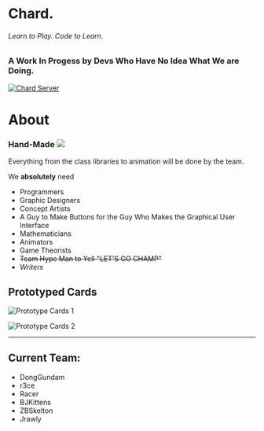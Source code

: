 # Chard. 
###### Learn to Play. Code to Learn.

### A Work In Progess by Devs Who Have No Idea What We are Doing.

[![Chard Server](https://docs.google.com/drawings/d/e/2PACX-1vQ08FcVMrrvFzMyhryrFC8KSC44Ebtpx8k_nhdqpKXReJXqr6DGLOjtv9GesBObyMIc2Q_hGvyg5SG-/pub?w=326&h=114)](https://discord.gg/wdpZCRw) 

# About

### Hand-Made ![](https://docs.google.com/drawings/d/e/2PACX-1vSbQuf4syuvDRSucI15IMcUP-VoPRBcuH8zEZNxRBDglmCAbyMCtbN3I6_28gK8-rkE-hKfsz3P-oz9/pub?w=50&h=50)

Everything from the class libraries to animation will be done by the team.

We __absolutely__ need 

- Programmers
- Graphic Designers
- Concept Artists
- A Guy to Make Buttons for the Guy Who Makes the Graphical User Interface 
- Mathematicians
- Animators
- Game Theorists
- ~~Team Hype Man to Yell "LET'S GO CHAMP"~~
- *Writers*

## Prototyped Cards

![Prototype Cards 1](https://docs.google.com/drawings/d/e/2PACX-1vRNZsbN2Ev4ZqPi_J2PKVV5JPQ18q_qVFdOoPvaJIhY3g19vfLWx5LVa6f_zhdJeb3Zhk7jN53yxVtE/pub?w=649&h=307)

![Prototype Cards 2](https://docs.google.com/drawings/d/e/2PACX-1vRIsKlxMk8B6p1f-ThjlZuTmtrKicYT4vwDCbdVuzPMklVn1W51ovD6vz3e7MS732X_5LAywadLktP1/pub?w=649&h=307)

---

## Current Team:
- DongGundam
- r3ce
- Racer
- BJKittens
- ZBSkelton
- Jrawly
